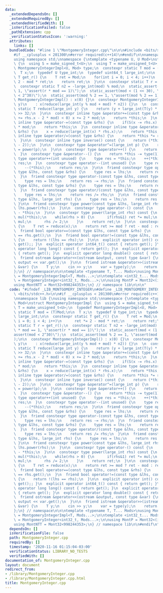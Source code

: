 ```yaml
---
data:
  _extendedDependsOn: []
  _extendedRequiredBy: []
  _extendedVerifiedWith: []
  _isVerificationFailed: false
  _pathExtension: cpp
  _verificationStatusIcon: ':warning:'
  attributes:
    links: []
  bundledCode: "#line 1 \"MontgomeryInteger.cpp\"\n\n\n#include <bits/stdc++.h>\n\n\
    #if __cplusplus < 201300\n#error required(c++14)\n#endif\n\nnamespace lib {\n\
    using namespace std;\nnamespace {\ntemplate <typename U, U Mod>\nstruct MontgomeryIntegerImpl\
    \ {\n  using S = make_signed_t<U>;\n  using T = make_unsigned_t<U>;\n  typedef\
    \ MontgomeryIntegerImpl<U, Mod> type;\n  constexpr static T mod = (T)Mod;\n\n\
    \  T x;\n  typedef U type_int;\n  typedef uint64_t large_int;\n\n  constexpr static\
    \ T get_r() {\n    T ret = Mod;\n    for(int i = 0; i < 4; i++)\n      ret *=\
    \ 2 - mod * ret;\n    return ret;\n  }\n\n  constexpr static T r = get_r();\n\
    \  constexpr static T n2 = -large_int(mod) % mod;\n  static_assert(r * mod ==\
    \ 1, \"assert(r * mod == 1)\");\n  static_assert(mod < (1 << 30), \"assert(mod\
    \ < 2^30)\");\n  static_assert(mod % 2 == 1, \"assert(mod % 2 == 1)\");\n\n  constexpr\
    \ MontgomeryIntegerImpl() : x(0) {}\n  constexpr MontgomeryIntegerImpl(large_int\
    \ y)\n    : x(reduce(large_int(y % mod + mod) * n2)) {}\n  \n  constexpr inline\
    \ static T reduce(large_int y) {\n    return (y + large_int(T(y) * T(-r)) * mod)\
    \ >> 32;\n  }\n\n  constexpr inline type &operator+=(const type &rhs) {\n    if(S(x\
    \ += rhs.x - 2 * mod) < 0) x += 2 * mod;\n    return *this;\n  }\n  constexpr\
    \ inline type &operator-=(const type &rhs) {\n    if(S(x -= rhs.x) < 0) x += 2\
    \ * mod;\n    return *this;\n  }\n  constexpr inline type &operator*=(const type\
    \ &rhs) {\n    x = reduce(large_int(x) * rhs.x);\n    return *this;\n  }\n  constexpr\
    \ inline type &operator/=(const type &rhs) {\n    return *this *= rhs.inverse();\n\
    \  }\n\n  constexpr inline type inverse() const {\n    return (*this).power(large_int(mod\
    \ - 2));\n  }\n\n  constexpr type &operator^=(large_int p) {\n    return *this\
    \ = power(p);\n  }\n\n  constexpr type &operator++() {\n    return *this += type(1);\n\
    \  }\n  constexpr type &operator--() {\n    return *this -= type(1);\n  }\n  constexpr\
    \ type operator++(int unused) {\n    type res = *this;\n    ++(*this);\n    return\
    \ res;\n  }\n  constexpr type operator--(int unused) {\n    type res = *this;\n\
    \    --(*this);\n    return res;\n  }\n\n  friend constexpr type operator+(const\
    \ type &lhs, const type &rhs) {\n    type res = lhs;\n    return res += rhs;\n\
    \  }\n  friend constexpr type operator-(const type &lhs, const type &rhs) {\n\
    \    type res = lhs;\n    return res -= rhs;\n  }\n  friend constexpr type operator*(const\
    \ type &lhs, const type &rhs) {\n    type res = lhs;\n    return res *= rhs;\n\
    \  }\n  friend constexpr type operator/(const type &lhs, const type &rhs) {\n\
    \    type res = lhs;\n    return res /= rhs;\n  }\n\n  friend constexpr type operator^(const\
    \ type &lhs, large_int rhs) {\n    type res = lhs;\n    return res ^= rhs;\n \
    \ }\n\n  friend constexpr type power(const type &lhs, large_int rhs) {\n    return\
    \ lhs.power(rhs);\n  }\n\n  constexpr type operator-() const {\n    return type()\
    \ - *this;\n  }\n\n  constexpr type power(large_int rhs) const {\n    type ret(1),\
    \ mul(*this);\n    while(rhs > 0) {\n      if(rhs&1) ret *= mul;\n      mul *=\
    \ mul;\n      rhs /= 2;\n    }\n    return ret;\n  }\n\n  constexpr T get() const\
    \ {\n    T ret = reduce(x);\n    return ret >= mod ? ret - mod : ret;\n  }\n\n\
    \  friend bool operator==(const type &lhs, const type &rhs) {\n    return lhs.get()\
    \ == rhs.get();\n  }\n  friend bool operator!=(const type &lhs, const type &rhs)\
    \ {\n    return !(lhs == rhs);\n  }\n\n  explicit operator int() const { return\
    \ get();; }\n  explicit operator int64_t() const { return get(); }\n  explicit\
    \ operator long long() const { return get(); }\n  explicit operator double() const\
    \ { return get(); }\n  explicit operator long double() const { return get(); }\n\
    \  friend ostream &operator<<(ostream &output, const type &var) {\n    return\
    \ output << var.get();\n  }\n\n  friend istream &operator>>(istream &input, type\
    \ &var) {\n    T y;\n    cin >> y;\n    var = type(y);\n    return input;\n  }\n\
    };\n} // namespace\n\n\ntemplate <typename T, T... Mods>\nusing MontgomeryInteger\
    \ = MontgomeryIntegerImpl<T, Mods...>;\n\ntemplate <int32_t... Mods> using Mont32\
    \ = MontgomeryInteger<int32_t, Mods...>;\n\nusing MontP = Mont32<(int32_t)1e9+7>;\n\
    using MontNTT = Mont32<998244353>;\n} // namespace lib\n\n\n"
  code: "#ifndef _LIB_MONTGOMERY_INTEGER\n#define _LIB_MONTGOMERY_INTEGER\n#include\
    \ <bits/stdc++.h>\n\n#if __cplusplus < 201300\n#error required(c++14)\n#endif\n\
    \nnamespace lib {\nusing namespace std;\nnamespace {\ntemplate <typename U, U\
    \ Mod>\nstruct MontgomeryIntegerImpl {\n  using S = make_signed_t<U>;\n  using\
    \ T = make_unsigned_t<U>;\n  typedef MontgomeryIntegerImpl<U, Mod> type;\n  constexpr\
    \ static T mod = (T)Mod;\n\n  T x;\n  typedef U type_int;\n  typedef uint64_t\
    \ large_int;\n\n  constexpr static T get_r() {\n    T ret = Mod;\n    for(int\
    \ i = 0; i < 4; i++)\n      ret *= 2 - mod * ret;\n    return ret;\n  }\n\n  constexpr\
    \ static T r = get_r();\n  constexpr static T n2 = -large_int(mod) % mod;\n  static_assert(r\
    \ * mod == 1, \"assert(r * mod == 1)\");\n  static_assert(mod < (1 << 30), \"\
    assert(mod < 2^30)\");\n  static_assert(mod % 2 == 1, \"assert(mod % 2 == 1)\"\
    );\n\n  constexpr MontgomeryIntegerImpl() : x(0) {}\n  constexpr MontgomeryIntegerImpl(large_int\
    \ y)\n    : x(reduce(large_int(y % mod + mod) * n2)) {}\n  \n  constexpr inline\
    \ static T reduce(large_int y) {\n    return (y + large_int(T(y) * T(-r)) * mod)\
    \ >> 32;\n  }\n\n  constexpr inline type &operator+=(const type &rhs) {\n    if(S(x\
    \ += rhs.x - 2 * mod) < 0) x += 2 * mod;\n    return *this;\n  }\n  constexpr\
    \ inline type &operator-=(const type &rhs) {\n    if(S(x -= rhs.x) < 0) x += 2\
    \ * mod;\n    return *this;\n  }\n  constexpr inline type &operator*=(const type\
    \ &rhs) {\n    x = reduce(large_int(x) * rhs.x);\n    return *this;\n  }\n  constexpr\
    \ inline type &operator/=(const type &rhs) {\n    return *this *= rhs.inverse();\n\
    \  }\n\n  constexpr inline type inverse() const {\n    return (*this).power(large_int(mod\
    \ - 2));\n  }\n\n  constexpr type &operator^=(large_int p) {\n    return *this\
    \ = power(p);\n  }\n\n  constexpr type &operator++() {\n    return *this += type(1);\n\
    \  }\n  constexpr type &operator--() {\n    return *this -= type(1);\n  }\n  constexpr\
    \ type operator++(int unused) {\n    type res = *this;\n    ++(*this);\n    return\
    \ res;\n  }\n  constexpr type operator--(int unused) {\n    type res = *this;\n\
    \    --(*this);\n    return res;\n  }\n\n  friend constexpr type operator+(const\
    \ type &lhs, const type &rhs) {\n    type res = lhs;\n    return res += rhs;\n\
    \  }\n  friend constexpr type operator-(const type &lhs, const type &rhs) {\n\
    \    type res = lhs;\n    return res -= rhs;\n  }\n  friend constexpr type operator*(const\
    \ type &lhs, const type &rhs) {\n    type res = lhs;\n    return res *= rhs;\n\
    \  }\n  friend constexpr type operator/(const type &lhs, const type &rhs) {\n\
    \    type res = lhs;\n    return res /= rhs;\n  }\n\n  friend constexpr type operator^(const\
    \ type &lhs, large_int rhs) {\n    type res = lhs;\n    return res ^= rhs;\n \
    \ }\n\n  friend constexpr type power(const type &lhs, large_int rhs) {\n    return\
    \ lhs.power(rhs);\n  }\n\n  constexpr type operator-() const {\n    return type()\
    \ - *this;\n  }\n\n  constexpr type power(large_int rhs) const {\n    type ret(1),\
    \ mul(*this);\n    while(rhs > 0) {\n      if(rhs&1) ret *= mul;\n      mul *=\
    \ mul;\n      rhs /= 2;\n    }\n    return ret;\n  }\n\n  constexpr T get() const\
    \ {\n    T ret = reduce(x);\n    return ret >= mod ? ret - mod : ret;\n  }\n\n\
    \  friend bool operator==(const type &lhs, const type &rhs) {\n    return lhs.get()\
    \ == rhs.get();\n  }\n  friend bool operator!=(const type &lhs, const type &rhs)\
    \ {\n    return !(lhs == rhs);\n  }\n\n  explicit operator int() const { return\
    \ get();; }\n  explicit operator int64_t() const { return get(); }\n  explicit\
    \ operator long long() const { return get(); }\n  explicit operator double() const\
    \ { return get(); }\n  explicit operator long double() const { return get(); }\n\
    \  friend ostream &operator<<(ostream &output, const type &var) {\n    return\
    \ output << var.get();\n  }\n\n  friend istream &operator>>(istream &input, type\
    \ &var) {\n    T y;\n    cin >> y;\n    var = type(y);\n    return input;\n  }\n\
    };\n} // namespace\n\n\ntemplate <typename T, T... Mods>\nusing MontgomeryInteger\
    \ = MontgomeryIntegerImpl<T, Mods...>;\n\ntemplate <int32_t... Mods> using Mont32\
    \ = MontgomeryInteger<int32_t, Mods...>;\n\nusing MontP = Mont32<(int32_t)1e9+7>;\n\
    using MontNTT = Mont32<998244353>;\n} // namespace lib\n\n#endif\n"
  dependsOn: []
  isVerificationFile: false
  path: MontgomeryInteger.cpp
  requiredBy: []
  timestamp: '2020-11-16 01:15:04-03:00'
  verificationStatus: LIBRARY_NO_TESTS
  verifiedWith: []
documentation_of: MontgomeryInteger.cpp
layout: document
redirect_from:
- /library/MontgomeryInteger.cpp
- /library/MontgomeryInteger.cpp.html
title: MontgomeryInteger.cpp
---
```

